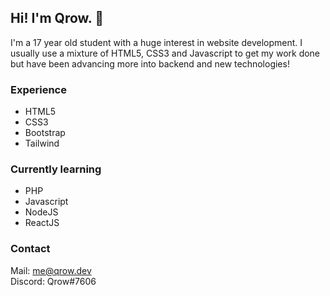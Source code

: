 ## Hi! I'm Qrow. 👋 ##

I'm a 17 year old student with a huge interest in website development. I usually use a mixture of HTML5, CSS3 and Javascript to get my work done but have been advancing more into backend and new technologies!

### Experience ###
  * HTML5
  * CSS3
  * Bootstrap
  * Tailwind

### Currently learning ###
  * PHP
  * Javascript
  * NodeJS
  * ReactJS

### Contact ###

Mail: me@qrow.dev  
Discord: Qrow#7606

